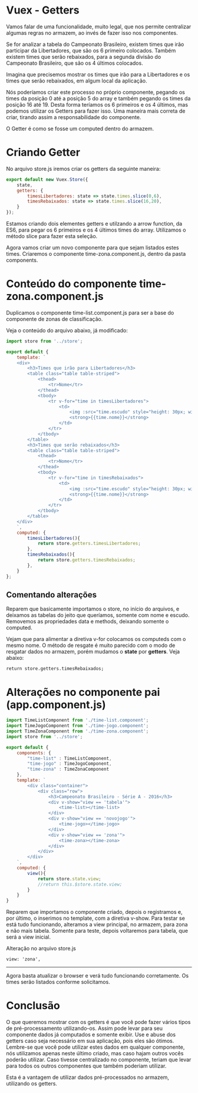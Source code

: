 # Vuex - Getters

Vamos falar de uma funcionalidade, muito legal, que nos permite centralizar algumas regras no armazem, ao invés de fazer isso nos componentes.

Se for analizar a tabela do Campeonato Brasileiro, existem times que irão participar da Libertadores, que são os 6 primeiro colocados. Também existem times que serão rebaixados, para a segunda divisão do Campeonato Brasileiro, que são os 4 últimos colocados.

Imagina que precisemos mostrar os times que irão para a Libertadores e os times que serão rebaixados, em algum local da aplicação.

Nós poderíamos criar este processo no próprio componente, pegando os times da posição 0 até a posição 5 do array e também pegando os times da posição 16 até 19. Desta forma teríamos os 6 primeiros e os 4 últimos, mas podemos utilizar os Getters para fazer isso. Uma maneira mais correta de criar, tirando assim a responsabilidade do componente.

O Getter é como se fosse um computed dentro do armazem.

# Criando Getter

No arquivo store.js iremos criar os getters da seguinte maneira:

```js
export default new Vuex.Store({
    state,
    getters: {
        timesLibertadores: state => state.times.slice(0,6),
        timesRebaixados: state => state.times.slice(16,20),
    }
});
```

Estamos criando dois elementes getters e utilzando a arrow function, da ES6, para pegar os 6 primeiros e os 4 últimos times do array. Utilizamos o método slice para fazer esta seleção.

Agora vamos criar um novo componente para que sejam listados estes times. Criaremos o componente time-zona.component.js, dentro da pasta components.

# Conteúdo do componente time-zona.component.js

Duplicamos o componente time-list.component.js para ser a base do componente de zonas de classificação.

Veja o conteúdo do arquivo abaixo, já modificado:

```js
import store from '../store';

export default {
    template: `
    <div>
        <h3>Times que irão para Libertadores</h3>
        <table class="table table-striped">
            <thead>
                <tr>Nome</tr>
            </thead>
            <tbody>
                <tr v-for="time in timesLibertadores">
                    <td>
                        <img :src="time.escudo" style="height: 30px; width: 30px;">
                        <strong>{{time.nome}}</strong>
                    </td>
                </tr>
            </tbody>
        </table>
        <h3>Times que serão rebaixados</h3>
        <table class="table table-striped">
            <thead>
                <tr>Nome</tr>
            </thead>
            <tbody>
                <tr v-for="time in timesRebaixados">
                    <td>
                        <img :src="time.escudo" style="height: 30px; width: 30px;">
                        <strong>{{time.nome}}</strong>
                    </td>
                </tr>
            </tbody>
        </table>
    </div>
    `,
    computed: {
        timesLibertadores(){
            return store.getters.timesLibertadores;
        },
        timesRebaixados(){
            return store.getters.timesRebaixados;
        },
    }
};
```

## Comentando alterações

Reparem que basicamente importamos o store, no início do arquivos, e deixamos as tabelas do jeito que queríamos, somente com nome e escudo. Removemos as propriedades data e methods, deixando somente o computed.

Vejam que para alimentar a diretiva v-for colocamos os computeds com o mesmo nome. O método de resgate é muito parecido com o modo de resgatar dados no armazem, porém mudamos o **state** por **getters**. Veja abaixo:

`return store.getters.timesRebaixados;`

# Alterações no componente pai (app.component.js)

```js
import TimeListComponent from './time-list.component';
import TimeJogoComponent from './time-jogo.component';
import TimeZonaComponent from './time-zona.component';
import store from '../store';

export default {
    components: {
        "time-list" : TimeListComponent,
        "time-jogo" : TimeJogoComponent,
        "time-zona" : TimeZonaComponent
    },
    template: `
        <div class="container">
            <div class="row">
                <h3>Campeonato Brasileiro - Série A - 2016</h3>
                <div v-show="view == 'tabela'">
                    <time-list></time-list>
                </div>
                <div v-show="view == 'novojogo'">
                    <time-jogo></time-jogo>
                </div>
                <div v-show="view == 'zona'">
                    <time-zona></time-zona>
                </div>
            </div>
        </div>
    `,
    computed: {
        view(){
            return store.state.view;
            //return this.$store.state.view;
        }
    }
}
```

Reparem que importamos o componente criado, depois o registramos e, por último, o inserimos no template, com a diretiva v-show. Para testar se está tudo funcionando, alteramos a view principal, no armazem, para zona e não mais tabela. Somente para teste, depois voltaremos para tabela, que será a view inicial.

Alteração no arquivo store.js

`view: 'zona',`

***

Agora basta atualizar o browser e verá tudo funcionando corretamente. Os times serão listados conforme solicitamos.

# Conclusão

O que queremos mostrar com os getters é que você pode fazer vários tipos de pré-processamento utilizando-os. Assim pode levar para seu componente dados já computados e somente exibir. Use e abuse dos getters caso seja necessário em sua aplicação, pois eles são ótimos. Lembre-se que você pode utilizar estes dados em qualquer componente, nós utilizamos apenas neste último criado, mas caso hajam outros vocês poderão utilizar. Caso tivesse centralizado no componente, teriam que levar para todos os outros componentes que também poderiam utilizar.

Esta é a vantagem de utilizar dados pré-processados no armazem, utilizando os getters.